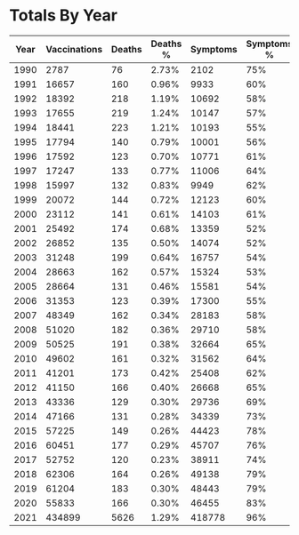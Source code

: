 # Totals By Year
Year | Vaccinations | Deaths | Deaths % | Symptoms | Symptoms %
--- | --- | --- | --- | --- | ---
1990 | 2787 | 76 | 2.73% | 2102 | 75%
1991 | 16657 | 160 | 0.96% | 9933 | 60%
1992 | 18392 | 218 | 1.19% | 10692 | 58%
1993 | 17655 | 219 | 1.24% | 10147 | 57%
1994 | 18441 | 223 | 1.21% | 10193 | 55%
1995 | 17794 | 140 | 0.79% | 10001 | 56%
1996 | 17592 | 123 | 0.70% | 10771 | 61%
1997 | 17247 | 133 | 0.77% | 11006 | 64%
1998 | 15997 | 132 | 0.83% | 9949 | 62%
1999 | 20072 | 144 | 0.72% | 12123 | 60%
2000 | 23112 | 141 | 0.61% | 14103 | 61%
2001 | 25492 | 174 | 0.68% | 13359 | 52%
2002 | 26852 | 135 | 0.50% | 14074 | 52%
2003 | 31248 | 199 | 0.64% | 16757 | 54%
2004 | 28663 | 162 | 0.57% | 15324 | 53%
2005 | 28664 | 131 | 0.46% | 15581 | 54%
2006 | 31353 | 123 | 0.39% | 17300 | 55%
2007 | 48349 | 162 | 0.34% | 28183 | 58%
2008 | 51020 | 182 | 0.36% | 29710 | 58%
2009 | 50525 | 191 | 0.38% | 32664 | 65%
2010 | 49602 | 161 | 0.32% | 31562 | 64%
2011 | 41201 | 173 | 0.42% | 25408 | 62%
2012 | 41150 | 166 | 0.40% | 26668 | 65%
2013 | 43336 | 129 | 0.30% | 29736 | 69%
2014 | 47166 | 131 | 0.28% | 34339 | 73%
2015 | 57225 | 149 | 0.26% | 44423 | 78%
2016 | 60451 | 177 | 0.29% | 45707 | 76%
2017 | 52752 | 120 | 0.23% | 38911 | 74%
2018 | 62306 | 164 | 0.26% | 49138 | 79%
2019 | 61204 | 183 | 0.30% | 48443 | 79%
2020 | 55833 | 166 | 0.30% | 46455 | 83%
2021 | 434899 | 5626 | 1.29% | 418778 | 96%
